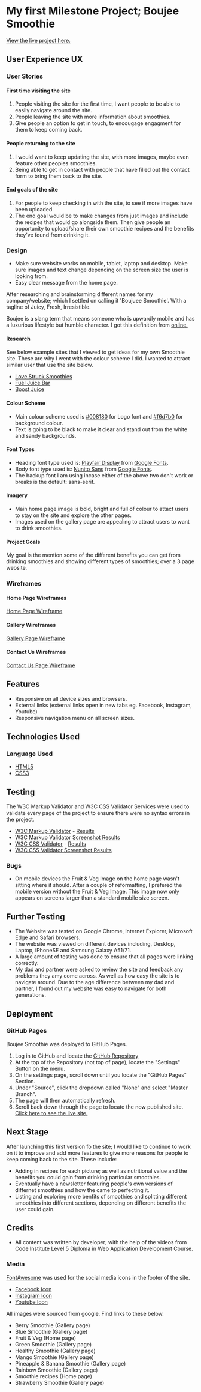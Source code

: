 <h1 align-center>My first Milestone Project; Boujee Smoothie</h1>

[View the live project here.](https://emily-rodden7.github.io/boujee-smoothie/index.html)

## User Experience UX

### User Stories 

#### First time visiting the site

1. People visiting the site for the first time, I want people to be able to easily navigate around the site.
2. People leaving the site with more information about smoothies.
3. Give people an option to get in touch, to encougage engagment for them to keep coming back.

#### People returning to the site

1. I would want to keep updating the site, with more images, maybe even feature other peoples smoothies.
2. Being able to get in contact with people that have filled out the contact form to bring them back to the site. 

#### End goals of the site

1. For people to keep checking in with the site, to see if more images have been uploaded.
2. The end goal would be to make changes from just images and include the recipes that would go alongside them. Then give people an opportunity to upload/share their own smoothie recipes and the benefits they've found from drinking it.

### Design

- Make sure website works on mobile, tablet, laptop and desktop. Make sure images and text change depending on the screen size the user is looking from.
- Easy clear message from the home page.

After researching and brainstorming different names for my company/website; which I settled on calling it 'Boujuee Smoothie'. With a tagline of Juicy, Fresh, Irresistible.

Boujee is a slang term that means someone who is upwardly mobile and has a luxurious lifestyle but humble character. I got this definition from [online.](https://www.dictionary.com/e/slang/boujee/)

#### Research

See below example sites that I viewed to get ideas for my own Smoothie site. These are why I went with the colour scheme I did. I wanted to attract similar user that use the site below.

- [Love Struck Smoothies](https://love-struck.com/)
- [Fuel Juice Bar](https://fueljuicebars.com/)
- [Boost Juice](https://www.boostjuicebars.co.uk/drinks/)

#### Colour Scheme

- Main colour scheme used is [#008180](https://www.colorhexa.com/008180) for Logo font and [#f6d7b0](https://www.colorhexa.com/f6d7b0) for background colour.
- Text is going to be black to make it clear and stand out from the white and sandy backgrounds. 


#### Font Types

- Heading font type used is: [Playfair Display](https://fonts.google.com/specimen/Playfair+Display?preview.text=Boujee%20Smoothie) from [Google Fonts](https://fonts.google.com/).
- Body font type used is: [Nunito Sans](https://fonts.google.com/specimen/Nunito+Sans?preview.text=Boujee%20Smoothie) from [Google Fonts](https://fonts.google.com/).
- The backup font I am using incase either of the above two don't work or breaks is the default: sans-serif.

#### Imagery

- Main home page image is bold, bright and full of colour to attact users to stay on the site and explore the other pages.
- Images used on the gallery page are appealing to attract users to want to drink smoothies.

#### Project Goals

My goal is the mention some of the different benefits you can get from drinking smoothies and showing different types of smoothies; over a 3 page website.

### Wireframes

#### Home Page Wireframes

[Home Page Wireframe](image-1.png)

#### Gallery Wireframes

[Gallery Page Wireframe](image-2.png)

#### Contact Us Wireframes

[Contact Us Page Wireframe](image-3.png)

## Features

- Responsive on all device sizes and browsers.
- External links (external links open in new tabs eg. Facebook, Instagram, Youtube)
- Responsive navigation menu on all screen sizes.

## Technologies Used

### Language Used

-   [HTML5](https://en.wikipedia.org/wiki/HTML5)
-   [CSS3](https://en.wikipedia.org/wiki/Cascading_Style_Sheets)

## Testing

The W3C Markup Validator and W3C CSS Validator Services were used to validate every page of the project to ensure there were no syntax errors in the project.

- [W3C Markup Validator](https://jigsaw.w3.org/css-validator/#validate_by_input) - [Results](https://validator.w3.org/nu/?doc=https%3A%2F%2Femily-rodden7.github.io%2Fboujee-smoothie%2F)
- [W3C Markup Validator Screenshot Results](image-4.png)
- [W3C CSS Validator](https://jigsaw.w3.org/css-validator/#validate_by_input) - [Results](https://jigsaw.w3.org/css-validator/validator?uri=https%3A%2F%2Femily-rodden7.github.io%2Fboujee-smoothie%2F&profile=css3svg&usermedium=all&warning=1&vextwarning=&lang=en/)
- [W3C CSS Validator Screenshot Results](image-5.png)

### Bugs

-   On mobile devices the Fruit & Veg Image on the home page wasn't sitting where it should. After a couple of reformatting, I prefered the mobile version without the Fruit & Veg Image. This image now only appears on screens larger than a standard mobile size screen. 

## Further Testing

-   The Website was tested on Google Chrome, Internet Explorer, Microsoft Edge and Safari browsers.
-   The website was viewed on different devices including, Desktop, Laptop, iPhoneSE and Samsung Galaxy A51/71.
-   A large amount of testing was done to ensure that all pages were linking correctly.
-   My dad and partner were asked to review the site and feedback any problems they amy come across. As well as how easy the site is to navigate around. Due to the age difference between my dad and partner, I found out my website was easy to navigate for both generations.

## Deployment

### GitHub Pages

Boujee Smoothie was deployed to GitHub Pages.

1. Log in to GitHub and locate the [GitHub Repository](https://github.com/)
2. At the top of the Repository (not top of page), locate the "Settings" Button on the menu.
3. On the settings page, scroll down until you locate the "GitHub Pages" Section.
4. Under "Source", click the dropdown called "None" and select "Master Branch".
5. The page will then automatically refresh.
6. Scroll back down through the page to locate the now published site. [Click here to see the live site.](https://emily-rodden7.github.io/boujee-smoothie/index.html)

## Next Stage

After launching this first version fo the site; I would like to continue to work on it to improve and add more features to give more reasons for people to keep coming back to the site. These include:

- Adding in recipes for each picture; as well as nutritional value and the benefits you could gain from drinking particular smoothies.
- Eventually have a newsletter featuring people's own versions of differnet smoothies and how the came to perfecting it. 
- Listing and exploring more benfits of smoothies and splitting different smoothies into different sections, depending on different benefits the user could gain.

## Credits

- All content was written by developer; with the help of the videos from Code Institute Level 5 Diploma in Web Application Development Course.

### Media

[FontAwesome](https://fontawesome.com/) was used for the social media icons in the footer of the site.

- [Facebook Icon](https://fontawesome.com/icons/square-facebook?f=brands&s=solid)
- [Instagram Icon](https://fontawesome.com/icons/square-instagram?f=brands&s=solid)
- [Youtube Icon](https://fontawesome.com/icons/square-youtube?f=brands&s=solid)


All images were sourced from google. Find links to these below.

- Berry Smoothie (Gallery page)
- Blue Smoothie (Gallery page)
- Fruit & Veg (Home page)
- Green Smoothie (Gallery page)
- Healthy Smoothie (Gallery page)
- Mango Smoothie (Gallery page)
- Pineapple & Banana Smoothie (Gallery page)
- Rainbow Smoothie (Gallery page)
- Smoothie recipes (Home page)
- Strawberry Smoothie (Gallery page)
